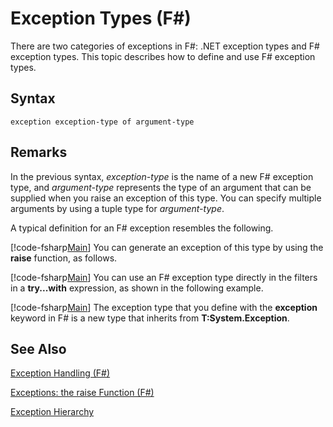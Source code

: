 # Exception Types (F#)

There are two categories of exceptions in F#: .NET exception types and F# exception types. This topic describes how to define and use F# exception types.


## Syntax

```
exception exception-type of argument-type
```

## Remarks
In the previous syntax, *exception-type* is the name of a new F# exception type, and *argument-type* represents the type of an argument that can be supplied when you raise an exception of this type. You can specify multiple arguments by using a tuple type for *argument-type*.

A typical definition for an F# exception resembles the following.

[!code-fsharp[Main](snippets/fslangref2/snippet5501.fs)]
    You can generate an exception of this type by using the **raise** function, as follows.

[!code-fsharp[Main](snippets/fslangref2/snippet5502.fs)]
    You can use an F# exception type directly in the filters in a **try...with** expression, as shown in the following example.

[!code-fsharp[Main](snippets/fslangref2/snippet5503.fs)]
    The exception type that you define with the **exception** keyword in F# is a new type that inherits from **T:System.Exception**.


## See Also
[Exception Handling &#40;F&#35;&#41;](Exception+Handling+%28FSharp%29.md)

[Exceptions: the raise Function &#40;F&#35;&#41;](Exceptions+-+the+raise+Function+%28FSharp%29.md)

[Exception Hierarchy](Exception+Hierarchy.md)

